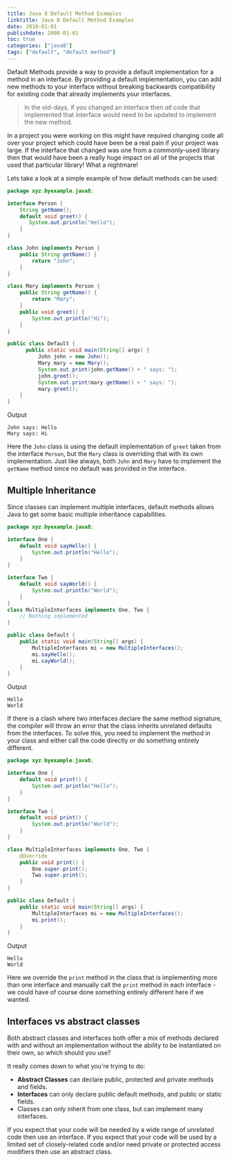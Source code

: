 ```yaml
---
title: Java 8 Default Method Examples
linktitle: Java 8 Default Method Examples
date: 2018-01-01
publishdate: 2000-01-01
toc: true
categories: ["java8"]
tags: ["default", "default method"]
---
```


Default Methods provide a way to provide a default implementation for a method
in an interface.  By providing a default implementation, you can add new methods
to your interface without breaking backwards compatibility for existing code
that already implements your interfaces.

> In the old-days, if you changed an interface then *all* code that implemented
that interface would need to be updated to implement the new method.
>
In a project you were working on this might have required changing code all over
your project which could have been be a real pain if your project was large.  If
the interface that changed was one from a commonly-used library then that would 
have been a really huge impact on all of the projects that used that particular
library!  What a nightmare!

Lets take a look at a simple example of how default methods can be used:

```java
package xyz.byexample.java8;

interface Person {
    String getName();
    default void greet() {
       System.out.println("Hello");
    }
}

class John implements Person {
    public String getName() {
        return "John";
    }
}

class Mary implements Person {
    public String getName() {
        return "Mary";
    }
    public void greet() {
        System.out.println("Hi");
    }
}

public class Default {
      public static void main(String[] args) {
          John john = new John();
          Mary mary = new Mary();
          System.out.print(john.getName() + " says: ");
          john.greet();
          System.out.print(mary.getName() + " says: ");
          mary.greet();
    }
}

```
Output
```
John says: Hello
Mary says: Hi
```
Here the `John` class is using the default implementation of `greet` taken from
the interface `Person`, but the `Mary` class is overriding that with its own
implementation.  Just like always, both `John` and `Mary` have to implement the
`getName` method since no default was provided in the interface.

## Multiple Inheritance
Since classes can implement multiple interfaces, default methods allows Java to
get some basic multiple inheritance capabilities.

```java
package xyz.byexample.java8;

interface One {
    default void sayHello() {
        System.out.println("Hello");
    }
}

interface Two {
    default void sayWorld() {
        System.out.println("World");
    }
}
class MultipleInterfaces implements One, Two {
    // Nothing implemented
}

public class Default {
    public static void main(String[] args) {
        MultipleInterfaces mi = new MultipleInterfaces();
        mi.sayHello();
        mi.sayWorld();
    }
}
```
Output
```
Hello
World
```

If there is a clash where two interfaces declare the same method signature, the
compiler will throw an error that the class inherits unrelated defaults from the
interfaces.  To solve this, you need to implement the method in your class and
either call the code directly or do something entirely different.

```java
package xyz.byexample.java8;

interface One {
    default void print() {
        System.out.println("Hello");
    }
}

interface Two {
    default void print() {
        System.out.println("World");
    }
}

class MultipleInterfaces implements One, Two {
    @Override
    public void print() {
        One.super.print();
        Two.super.print();
    }
}

public class Default {
    public static void main(String[] args) {
        MultipleInterfaces mi = new MultipleInterfaces();
        mi.print();
    }
}
```
Output
```
Hello
World
```

Here we override the `print` method in the class that is implementing more
than one interface and manually call the `print` method in each interface - we
could have of course done something entirely different here if we wanted.

## Interfaces vs abstract classes

Both abstract classes and interfaces both offer a mix of methods declared with
and without an implementation without the ability to be instantiated on their own,
so which should you use?

It really comes down to what you're trying to do:

 - **Abstract Classes** can declare public, protected and private methods and fields.
 - **Interfaces** can only declare public default methods, and public or static fields.
 - Classes can only inherit from one class, but can implement many interfaces.

If you expect that your code will be needed by a wide range of unrelated code
then use an interface.  If you expect that your code will be used by a limited
set of closely-related code and/or need private or protected access modifiers
then use an abstract class.